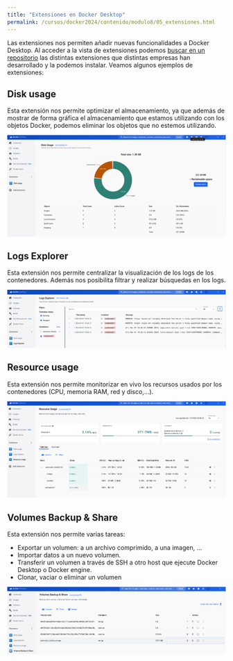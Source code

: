 ```yaml
---
title: "Extensiones en Docker Desktop"
permalink: /cursos/docker2024/contenido/modulo8/05_extensiones.html
---
```


Las extensiones nos permiten añadir nuevas funcionalidades a Docker Desktop. Al acceder a la vista de extensiones podemos [buscar en un repositorio](https://hub.docker.com/search?q=&type=extension) las distintas extensiones que distintas empresas han desarrollado y la podemos instalar. Veamos algunos ejemplos de extensiones:

## Disk usage

Esta extensión nos permite optimizar el almacenamiento, ya que además de mostrar de forma gráfica el almacenamiento que estamos utilizando con los objetos Docker, podemos eliminar los objetos que no estemos utilizando.

![extensiones](img/extension1.png)

## Logs Explorer

Esta extensión nos permite centralizar la visualización de los logs de los contenedores. Además nos posibilita filtrar y realizar búsquedas en los logs.

![extensiones](img/extension2.png)

## Resource usage

Esta extensión nos permite monitorizar en vivo los recursos usados por los contenedores (CPU, memoria RAM, red y disco,...).

![extensiones](img/extension3.png)

## Volumes Backup & Share

Esta extensión nos permite varias tareas:

* Exportar un volumen: a un archivo comprimido, a una imagen, ...
* Importar datos a un nuevo volumen.
* Transferir un volumen a través de SSH a otro host que ejecute Docker Desktop o Docker engine.
* Clonar, vaciar o eliminar un volumen

![extensiones](img/extension4.png)
